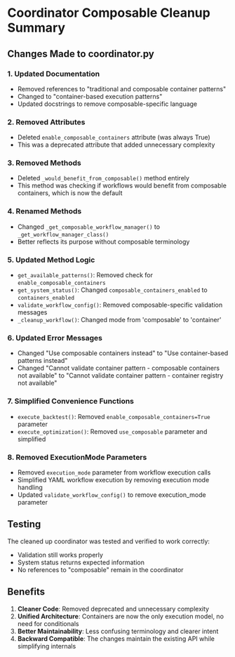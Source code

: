 # Coordinator Composable Cleanup Summary

## Changes Made to coordinator.py

### 1. **Updated Documentation**
- Removed references to "traditional and composable container patterns"
- Changed to "container-based execution patterns"
- Updated docstrings to remove composable-specific language

### 2. **Removed Attributes**
- Deleted `enable_composable_containers` attribute (was always True)
- This was a deprecated attribute that added unnecessary complexity

### 3. **Removed Methods**
- Deleted `_would_benefit_from_composable()` method entirely
- This method was checking if workflows would benefit from composable containers, which is now the default

### 4. **Renamed Methods**
- Changed `_get_composable_workflow_manager()` to `_get_workflow_manager_class()`
- Better reflects its purpose without composable terminology

### 5. **Updated Method Logic**
- `get_available_patterns()`: Removed check for `enable_composable_containers`
- `get_system_status()`: Changed `composable_containers_enabled` to `containers_enabled`
- `validate_workflow_config()`: Removed composable-specific validation messages
- `_cleanup_workflow()`: Changed mode from 'composable' to 'container'

### 6. **Updated Error Messages**
- Changed "Use composable containers instead" to "Use container-based patterns instead"
- Changed "Cannot validate container pattern - composable containers not available" to "Cannot validate container pattern - container registry not available"

### 7. **Simplified Convenience Functions**
- `execute_backtest()`: Removed `enable_composable_containers=True` parameter
- `execute_optimization()`: Removed `use_composable` parameter and simplified

### 8. **Removed ExecutionMode Parameters**
- Removed `execution_mode` parameter from workflow execution calls
- Simplified YAML workflow execution by removing execution mode handling
- Updated `validate_workflow_config()` to remove execution_mode parameter

## Testing

The cleaned up coordinator was tested and verified to work correctly:
- Validation still works properly
- System status returns expected information
- No references to "composable" remain in the coordinator

## Benefits

1. **Cleaner Code**: Removed deprecated and unnecessary complexity
2. **Unified Architecture**: Containers are now the only execution model, no need for conditionals
3. **Better Maintainability**: Less confusing terminology and clearer intent
4. **Backward Compatible**: The changes maintain the existing API while simplifying internals